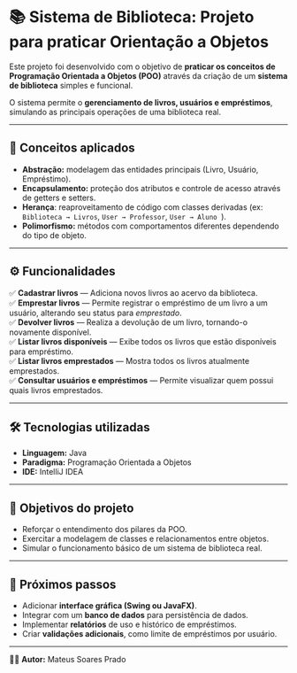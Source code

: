 # 📚 Sistema de Biblioteca: Projeto para praticar Orientação a Objetos

Este projeto foi desenvolvido com o objetivo de **praticar os conceitos de Programação Orientada a Objetos (POO)** através da criação de um **sistema de biblioteca** simples e funcional.  

O sistema permite o **gerenciamento de livros, usuários e empréstimos**, simulando as principais operações de uma biblioteca real.

---

## 🧠 Conceitos aplicados
- **Abstração:** modelagem das entidades principais (Livro, Usuário, Empréstimo).  
- **Encapsulamento:** proteção dos atributos e controle de acesso através de getters e setters.
- **Herança**: reaproveitamento de código com classes derivadas (ex: `Biblioteca → Livros`, `User → Professor`, `User → Aluno `).
- **Polimorfismo:** métodos com comportamentos diferentes dependendo do tipo de objeto.

---

## ⚙️ Funcionalidades

✅ **Cadastrar livros** — Adiciona novos livros ao acervo da biblioteca.  
✅ **Emprestar livros** — Permite registrar o empréstimo de um livro a um usuário, alterando seu status para *emprestado*.  
✅ **Devolver livros** — Realiza a devolução de um livro, tornando-o novamente disponível.  
✅ **Listar livros disponíveis** — Exibe todos os livros que estão disponíveis para empréstimo.  
✅ **Listar livros emprestados** — Mostra todos os livros atualmente emprestados.  
✅ **Consultar usuários e empréstimos** — Permite visualizar quem possui quais livros emprestados.

---

## 🛠️ Tecnologias utilizadas
- **Linguagem:** Java  
- **Paradigma:** Programação Orientada a Objetos  
- **IDE:** IntelliJ IDEA

---

## 🎯 Objetivos do projeto
- Reforçar o entendimento dos pilares da POO.  
- Exercitar a modelagem de classes e relacionamentos entre objetos.  
- Simular o funcionamento básico de um sistema de biblioteca real.  

---

## 🚀 Próximos passos
- Adicionar **interface gráfica (Swing ou JavaFX)**.  
- Integrar com um **banco de dados** para persistência de dados.  
- Implementar **relatórios** de uso e histórico de empréstimos.  
- Criar **validações adicionais**, como limite de empréstimos por usuário.  

---

👨‍💻 **Autor:** Mateus Soares Prado  

